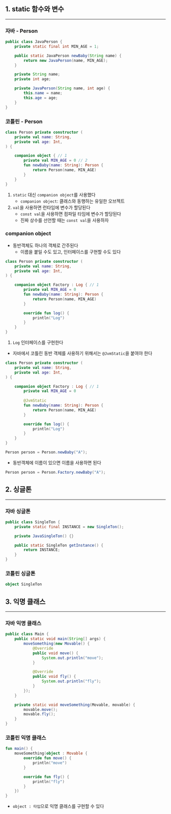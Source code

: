 ## 1. static 함수와 변수
---
### 자바 - Person
```Java
public class JavaPerson {
	private static final int MIN_AGE = 1;

	public static JavaPerson newBaby(String name) {
		return new JavaPerson(name, MIN_AGE);
	}

	private String name;
	private int age;

	private JavaPerson(String name, int age) {
		this.name = name;
		this.age = age;
	}
}
```

### 코틀린 - Person
```Kotlin
class Person private constructor (
	private val name: String,
	private val age: Int,
) {

	companion object { // 1
		private val MIN_AGE = 0 // 2
		fun newBaby(name: String): Person {
			return Person(name, MIN_AGE)
		}
	}
}
```
1. `static` 대신 `companion object`를 사용했다
   - `companion object`: 클래스와 동행하는 유일한 오브젝트
2. `val`을 사용하면 런타임에 변수가 할당된다
   - `const val`을 사용하면 컴파일 타임에 변수가 할당된다
   - 진짜 상수를 선언할 때는 `const val`을 사용하자

### companion object
- 동반객체도 하나의 객체로 간주된다
	- 이름을 붙일 수도 있고, 인터페이스를 구현할 수도 있다
```Kotlin
class Person private constructor (
	private val name: String,
	private val age: Int,
) {

	companion object Factory : Log { // 1
		private val MIN_AGE = 0
		fun newBaby(name: String): Person {
			return Person(name, MIN_AGE)
		}

		override fun log() {
			println("Log")
		}
	}
}
```
1. `Log` 인터페이스를 구현한다

- 자바에서 코틀린 동반 객체를 사용하기 위해서는 `@JvmStatic`을 붙여야 한다

```Kotlin
class Person private constructor (
	private val name: String,
	private val age: Int,
) {

	companion object Factory : Log { // 1
		private val MIN_AGE = 0
		
		@JvmStatic
		fun newBaby(name: String): Person {
			return Person(name, MIN_AGE)
		}

		override fun log() {
			println("Log")
		}
	}
}
```

```Java
Person person = Person.newBaby("A");
```

- 동반객체에 이름이 있으면 이름을 사용하면 된다
```Java
Person person = Person.Factory.newBaby("A");
```

## 2. 싱글톤
---
### 자바 싱글톤
```Java
public class SingleTon {
	private static final INSTANCE = new SingleTon();

	private JavaSingleTon() {}

	public static SingleTon getInstance() {
		return INSTANCE;
	}
}
```

### 코틀린 싱글톤
```Kotlin
object SingleTon
```

## 3. 익명 클래스
---
### 자바 익명 클래스
```Java
public class Main {
	public static void main(String[] args) {
		moveSomething(new Movable() {
			@Override
			public void move() { 
				System.out.println("move"); 
			}

			@Override
			public void fly() {
				System.out.println("fly");
			}	
		});
	}

	private static void moveSomething(Movable, movable) {
		movable.move();
		movable.fly();
	}
}
```

### 코틀린 익명 클래스

```Kotlin
fun main() {
	moveSomething(object : Movable {
		override fun move() {
			println("move")
		}

		override fun fly() {
			println("fly")
		}
	})
}
```
- `object : 타입`으로 익명 클래스를 구현할 수 있다
